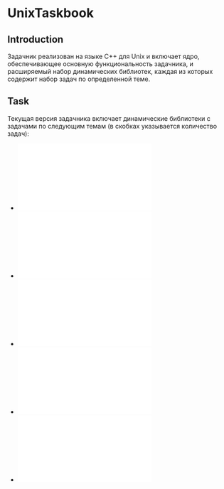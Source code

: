 # UnixTaskbook

## Introduction
Задачник реализован на языке C++ для Unix и включает ядро, обеспечивающее основную функциональность задачника, и расширяемый набор динамических библиотек, каждая из которых содержит набор задач по определенной теме.

## Task
Текущая версия задачника включает динамические библиотеки с задачами по следующим темам (в скобках указывается количество задач):
* ![Dir: работа с файловой системой Unix (9)](./docs/Dir/README.md)
* ![File: обработка однострочных символьных файлов (17)](./docs/File/README.md)
* ![Text: обработка многострочных текстовых файлов (16)](./docs/File/README.md)
* ![Shell: порождение процессов и их взаимодействие (9)](./docs/Shell/README.md)
* ![Thread: работа с потоками POSIX thread, их синхронизация (16)](./docs/Thread/README.md)
